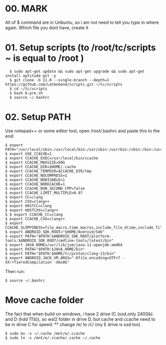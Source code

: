 # 00. MARK

All of $ command are in Unbuntu, so i am not need to tell you type in where again.
Which file you dont have, create it

# 01. Setup scripts (to /root/tc/scripts ~ is equal to /root )
     
      $ sudo apt-get update && sudo apt-get upgrade && sudo apt-get install aptitude git -y 
      $ git clone -b 11.0 --single-branch --depth=1 https://github.com/LeCmnGend/scripts.git ~/tc/scripts
      $ cd ~/tc/scripts
      $ bash b-pre.sh
      $ source ~/.bashrc
 
# 02. Setup PATH

Use notepad++ or some editor tool, open /root/.bashrc and paste this to the end:

	$ export PATH="/usr/local/sbin:/usr/local/bin:/usr/sbin:/usr/bin:/sbin:/bin:/usr/games:/usr/local/games:/usr/lib/wsl/lib:/snap/bin"
	$ export USE_CCACHE=1
	$ export CCACHE_EXEC=/usr/local/bin/ccache
	$ export CCACHE_MAXSIZE=50G
	$ export CCACHE_DIR=$HOME/.cache
	$ export CCACHE_TEMPDIR=$CCACHE_DIR/tmp
	$ export CCACHE_NOCOMPRESS=1
	$ export CCACHE_NODISABLE=1
	$ export CCACHE_NORECACHE=1
	$ export CCACHE_RUN_SECOND_CPP=false
	$ export CCACHE_LIMIT_MULTIPLE=0.97
	$ export CC=clang
	$ export CXX=clang++
	$ export HOSTCC=clang
	$ export HOSTCXX=clang++
	$ $ export CCACHE_CC=clang
	$ export CCACHE_CXX=clang++
	$ export CCACHE_SLOPPINESS=file_macro,time_macros,include_file_mtime,include_file_ctime,file_stat_matches
	$ export ANDROID_SDK_ROOT="$HOME/Android/Sdk"
	$ export PATH="$PATH:$ANDROID_SDK_ROOT/platform-tools:$ANDROID_SDK_ROOT/cmdline-tools/latest/bin"
	$ export JAVA_HOME=/usr/lib/jvm/java-11-openjdk-amd64
	$ export PATH="$PATH:$JAVA_HOME/bin"
	$ export PATH="$PATH:$HOME/tc/proton/clang-13/bin"
	$ export ANDROID_JACK_VM_ARGS="-Dfile.encoding=UTF+7 -XX:+TieredCompilation -Xmx8G"
	
Then run:

	$ source ~/.bashrc
      
# Move cache folder

The fact that when build on windows, i have 2 drive (C (ssd,only 240Gb) and D (hdd 1Tb)), 
so wsl2 folder in drive D, but cache and ccache need to be in drive C for speed:
** change /e/ to /c/ (my E drive is ssd too)
     
	$ sudo mv -v ~/.cache /mnt/e/.ccache
	$ sudo ln -s /mnt/e/.ccache/.cache ~/.cache  


      
  
